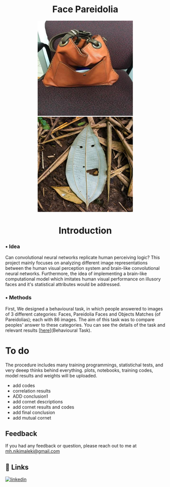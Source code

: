 <h1 align="center">Face Pareidolia</h1>

<p align="center">
  <img src="images/1.jpg" width="300" />
  <img src="images/2.jpg" width="300" /> 
</p>

<h1 align="center">Introduction</h1>

### • Idea

Can convolutional neural networks replicate human perceiving logic? This project mainly focuses on analyzing different image representations between the human visual perception system and brain-like convolutional neural networks. Furthermore, the idea of implementing a brain-like computational model which imitates human visual performance on illusory faces and it's statistical attributes would be addressed.

### • Methods

First, We designed a behavioural task, in which people answered to images of 3 different categories: Faces, Pareidolia Faces and Objects Matches (of Pareidolias); each with 86 images. The aim of this task was to compare peoples' answer to these categories. You can see the details of the task and relevant results [<ins>here</ins>](Behavioural Task).

<h1 align="left">To do</h1>
The procedure includes many training programmings, statistichal tests, and very deeep thinks behind everything.
plots, notebooks, training codes, model results and weights will be uploaded. 

- add codes
- correlation results
- ADD conclusion1
- add cornet descriptions
- add cornet results and codes
- add final conclusion
- add mutual cornet

## Feedback
If you had any feedback or question, please reach out to me at mh.nikimaleki@gmail.com
## 🔗 Links
[![linkedin](https://img.shields.io/badge/linkedin-0A66C2?style=for-the-badge&logo=linkedin&logoColor=white)](https://www.linkedin.com/in/mhnikimaleki/)
